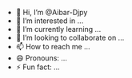 - 👋 Hi, I’m @Aibar-Djpy
- 👀 I’m interested in ...
- 🌱 I’m currently learning ...
- 💞️ I’m looking to collaborate on ...
- 📫 How to reach me ...
- 😄 Pronouns: ...
- ⚡ Fun fact: ...

<!---
Aibar-Djpy/Aibar-Djpy is a ✨ special ✨ repository because its `README.md` (this file) appears on your GitHub profile.
You can click the Preview link to take a look at your changes.
--->
